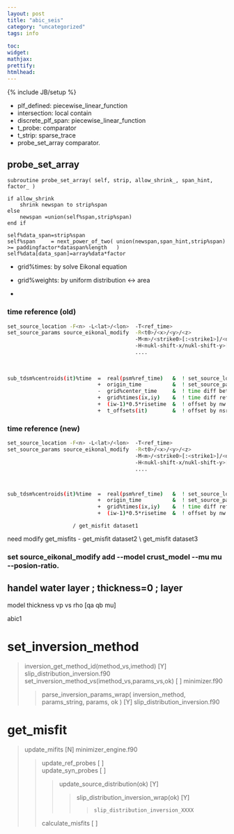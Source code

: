 ```yaml
---
layout: post
title: "abic_seis"
category: "uncategorized"
tags: info
 
toc:
widget:
mathjax:
prettify:
htmlhead:
---
```

{% include JB/setup %}
 
<!--end_excerpt-->



+ plf_defined:        piecewise_linear_function
+ intersection:       local contain                
+ discrete_plf_span:  piecewise_linear_function     
+ t_probe:            comparator  
+ t_strip:            sparse_trace
+ probe_set_array     comparator.     


## probe_set_array
```
subroutine probe_set_array( self, strip, allow_shrink_, span_hint, factor_ )

if allow_shrink 
    shrink newspan to strip%span 
else
    newspan =union(self%span,strip%span)
end if

self%data_span=strip%span
self%span     = next_power_of_two( union(newspan,span_hint,strip%span) >= paddingfactor*dataspan%length   ) 
self%data[data_span]=array%data*factor
```



+ grid%times:     by solve  Eikonal  equation
+ grid%weights:   by uniform distribution <-> area

+
### time reference (old)

```sh
set_source_location -F<n> -L<lat>/<lon>  -T<ref_time>   
set_source_params source_eikonal_modify  -R<t0>/<x>/<y>/<z> 
                                         -M<m>/<strike0>[:<strike1>]/<dip0>[:<dip1>]/<rake>] 
                                         -H<nukl-shift-x/nukl-shift-y>[c|r]  
                                         ....
 
 
 
sub_tdsm%centroids(it)%time  =  real(psm%ref_time)   &  ! set_source_location `[-T<ref>]`                                    origin of coordinate system.
                             +  origin_time          &  ! set_source_params source_eikonal_modify  `[-R<t0>[/<x>/<y>/<z>]]`  origin of coordinate on fault on fault.
                             -  grid%center_time     &  ! time diff between center_point and hypocenter.                  
                             +  grid%times(ix,iy)    &  ! time diff reference, relative time                               
                             +  (iw-1)*0.5*risetime  &  ! offset by nw (here risetime mean length of each time window)
                             +  t_offsets(it)        &  ! offset by nsrc
```

### time reference (new)
```sh
set_source_location -F<n> -L<lat>/<lon>  -T<ref_time>
set_source_params source_eikonal_modify  -R<t0>/<x>/<y>/<z>
                                         -M<m>/<strike0>[:<strike1>]/<dip0>[:<dip1>]/<rake>]
                                         -H<nukl-shift-x/nukl-shift-y>[c|r]
                                         ....



sub_tdsm%centroids(it)%time  =  real(psm%ref_time)   &  ! set_source_location `[-T<ref>]`                                     origin of coordinate system.
                             +  origin_time          &  ! set_source_params source_eikonal_modify  `[-R<t0>[/<x>/<y>/<z>]]`   suppose this mean hypocenter time.
                             +  grid%times(ix,iy)    &  ! time diff reference, relative time
                             +  (iw-1)*0.5*risetime  &  ! offset by nw
```

                         / get_misfit dataset1 
need modify  get_misfits - get_misfit dataset2 
                         \ get_misfit dataset3 


### set  source_eikonal_modify  add  --model crust_model --mu mu --posion-ratio.
## handel water layer ; thickness=0 ; layer
model
 thickness vp vs rho [qa qb mu]



abic1

# set_inversion_method 
> inversion_get_method_id(method_vs,imethod)             [Y]                       slip_distribution_inversion.f90      
> set_inversion_method_vs(imethod_vs,params_vs,ok)       [ ]                       minimizer.f90      
>> parse_inversion_params_wrap( inversion_method, params_string, params, ok )  [Y] slip_distribution_inversion.f90   
# get_misfit               
> update_mifits [N]        minimizer_engine.f90
>> update_ref_probes  [ ]  
>> update_syn_probes  [ ]  
>>>  update_source_distribution(ok)  [Y]
>>>>   slip_distribution_inversion_wrap(ok)  [Y]  
>>>>>     slip_distribution_inversion_XXXX 
>> calculate_misfits  [ ]  






